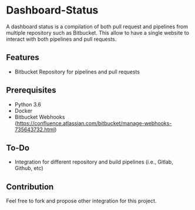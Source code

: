 # Dashboard-Status

A dashboard status is a compilation of both pull request and pipelines from multiple repository such as Bitbucket. This allow to have a single website to interact with both pipelines and pull requests.

## Features
- Bitbucket Repository for pipelines and pull requests

## Prerequisites
- Python 3.6
- Docker
- Bitbucket Webhooks (https://confluence.atlassian.com/bitbucket/manage-webhooks-735643732.html)

## To-Do
- Integration for different repository and build pipelines (i.e., Gitlab, Github, etc)

## Contribution
Feel free to fork and propose other integration for this project.
